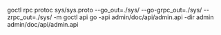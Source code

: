 goctl rpc protoc sys/sys.proto --go_out=./sys/ --go-grpc_out=./sys/ --zrpc_out=./sys/ -m
goctl api go -api admin/doc/api/admin.api -dir admin admin/doc/api/admin.api